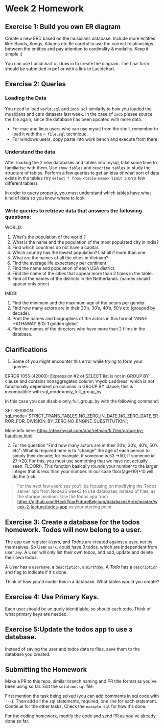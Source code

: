 # Week 2 Homework

## Exercise 1: Build you own ER diagram

Create a new ERD based on the musicians database.
Include more entities like: Bands, Songs, Albums etc
Be careful to use the correct relationships between the entities and pay attention to cardinality & modality.
Keep it simple :)

You can use Lucidchart or draw.io to create the diagram. The final form should be submitted in pdf or with a link to Lucidchart.

## Exercise 2: Queries

### Loading the Data

You need to load `world.sql` and `imdb.sql` similarly to how you loaded the musicians and cars datasets last week.
In the case of `imdb` please source the file again, since the database has been updated with more data.

- For mac and linux users who can use mysql from the shell, remember to load it with the `< file.sql` technique.
- For windows users, copy paste into work bench and execute from there.

### Understand the data

After loading the 2 new databases and tables into mysql, take some time to familiarise with them. Use `show tables` and `describe tables` to study the structure of tables. Perform a few queries to get an idea of what sort of data exists in the tables (try `select * from <table-name> limit 5` on a few different tables).

In order to query properly, you must understand which tables have what kind of data so you know where to look.

### Write queries to retrieve data that answers the following questions:

WORLD:

1. What's the population of the world ?
1. What is the name and the population of the most populated city in India?
1. Find which countries do not have a capital.
1. Which country has the lowest population? List all if more than one
1. What are the names of all the cities in Vietnam?
1. Find the average life expectancy per continent.
1. Find the name and population of each USA district.
1. Find the name of the cities that appear more than 2 times in the table.
1. Find all the names of the districts in the Netherlands. (names should appear only once)

IMDB:

1. Find the minimum and the maximum age of the actors per gender.
1. Find how many actors are in their 20’s, 30’s, 40’s, 50’s etc (grouped by decade).
1. Print the names and biographies of the actors in this format “ANNE HATHAWAY BIO: 1 golden globe”
1. Find the names of the directors who have more than 2 films in the database.

## Clarifications

1. Some of you might encounter this error while trying to form your queries:

ERROR 1055 (42000): Expression #2 of SELECT list is not in GROUP BY clause and contains nonaggregated column 'mydb.t.address' which is not functionally dependent on columns in GROUP BY clause; this is incompatible with sql_mode=only_full_group_by

In this case you can disable only_full_group_by with the following command:

SET SESSION sql_mode='STRICT_TRANS_TABLES,NO_ZERO_IN_DATE,NO_ZERO_DATE,ERROR_FOR_DIVISION_BY_ZERO,NO_ENGINE_SUBSTITUTION';

More info here: https://dev.mysql.com/doc/refman/5.7/en/group-by-handling.html

2. For the question "Find how many actors are in their 20’s, 30’s, 40’s, 50’s etc":
   What is required here is to "change" the age of each person to simply their decade; for example, if someone is 53 ->50, if someone id 27->20. For this, you must use something that we have not actually seen: FLOOR(). This function basically rounds your number to the larger integer that is less than your number. In our case floor(age/10)\*10 will do the trick.

> For the next few exercises you'll be focusing on modifying the Todos server app from NodeJS week3 to use databases instead of files, as the storage medium. Use the todos app from https://github.com/HackYourFutureBelgium/databases/tree/master/week-2-lecture/todos-app as your starting point.

## Exercise 3: Create a database for the todos homework. Todos will now belong to a user.

The app can register _Users_, and _Todos_ are created against a user, not by themselves. So User `mark`, could have 3 todos, which are independent from user `amy`. A User will only list their own todos, and add, update and delete their own todos.

A _User_ has a `username`, a `description`, a `birthday`.
A _Todo_ has a `description` and flag to indicate if it's done.

Think of how you'd model this in a database. What tables would you create?

## Exercise 4: Use Primary Keys.

Each user should be uniquely identifiable, so should each todo. Think of what primary keys are needed.

## Exercise 5:Update the todos app to use a database.

Instead of saving the user and todos data to files, save them to the database you created.

## Submitting the Homework

Make a PR to this repo, similar branch naming and PR title format as you've been using so far.
Edit the `solution.sql` file.

First mention the task being solved (you can add comments in sql code with `---`). Then add all the sql statements, required, one line for each statement. Continue for the other tasks. Check the `example.sql` for how it's done.

For the coding homework, modify the code and send PR as you've already done so far.
